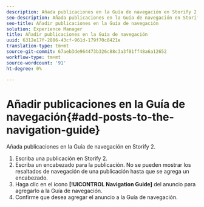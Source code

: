```yaml
---
description: Añada publicaciones en la Guía de navegación en Storify 2.
seo-description: Añada publicaciones en la Guía de navegación en Storify 2.
seo-title: Añadir publicaciones en la Guía de navegación
solution: Experience Manager
title: Añadir publicaciones en la Guía de navegación
uuid: 6312e17f-2886-43cf-961d-179f70c8421e
translation-type: tm+mt
source-git-commit: 67aeb3de964473b326c88c3a3f81ff48a6a12652
workflow-type: tm+mt
source-wordcount: '91'
ht-degree: 0%

---
```



# Añadir publicaciones en la Guía de navegación{#add-posts-to-the-navigation-guide}

Añada publicaciones en la Guía de navegación en Storify 2.

1. Escriba una publicación en Storify 2.
1. Escriba un encabezado para la publicación. No se pueden mostrar los resaltados de navegación de una publicación hasta que se agrega un encabezado.
1. Haga clic en el icono **[!UICONTROL Navigation Guide]** del anuncio para agregarlo a la Guía de navegación.
1. Confirme que desea agregar el anuncio a la Guía de navegación.
